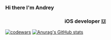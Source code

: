 ### Hi there I'm Andrey
<h3 align="center"> iOS developer 🇺</h3>

[![codewars](https://www.codewars.com/users/AndyNas/badges/small)](https://www.codewars.com/users/AndyNas)
[![Anurag's GitHub stats](https://github-readme-stats.vercel.app/api?username=AndNasPlay)](https://github.com/AndNasPlay/github-readme-stats)

<!--
**AndNasPlay/AndNasPlay** is a ✨ _special_ ✨ repository because its `README.md` (this file) appears on your GitHub profile.

Here are some ideas to get you started:

- 🔭 I’m currently working on ...
- 🌱 I’m currently learning ...
- 👯 I’m looking to collaborate on ...
- 🤔 I’m looking for help with ...
- 💬 Ask me about ...
- 📫 How to reach me: ...
- 😄 Pronouns: ...
- ⚡ Fun fact: ...
-->
